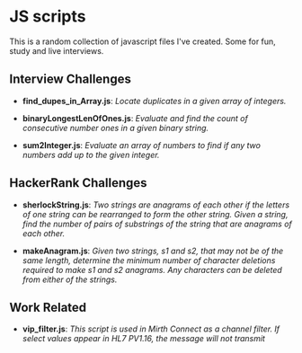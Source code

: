 # JS scripts
 This is a random collection of javascript files I've created. Some for fun, study and live interviews.

## Interview Challenges

   - **find_dupes_in_Array.js**:	*Locate duplicates in a given array of integers.* 

   - **binaryLongestLenOfOnes.js**:	*Evaluate and find the count of consecutive number ones in a given binary string.* 

   - **sum2Integer.js**:	*Evaluate an array of numbers to find if any two numbers add up to the given integer.* 

## HackerRank Challenges

   - **sherlockString.js**:	 *Two strings are anagrams of each other if the letters of one string can be rearranged to form the other string. Given a string, find the number of pairs of substrings of the string that are anagrams of each other.* 

   - **makeAnagram.js**:	*Given two strings, s1 and s2, that may not be of the same length, determine the minimum number of character deletions required to make s1 and s2 anagrams. Any characters can be deleted from either of the strings.* 

## Work Related

   - **vip_filter.js**:	*This script is used in Mirth Connect as a channel filter. If select values appear in HL7 PV1.16, the message will not transmit* 